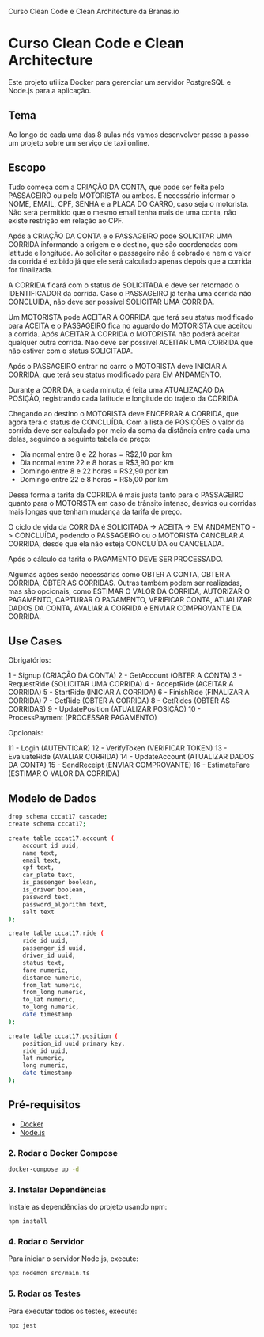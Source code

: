 Curso Clean Code e Clean Architecture da Branas.io

# Curso Clean Code e Clean Architecture

Este projeto utiliza Docker para gerenciar um servidor PostgreSQL e Node.js para a aplicação. 

## Tema

Ao longo de cada uma das 8 aulas nós vamos desenvolver passo a passo um projeto sobre um serviço de taxi online.

## Escopo

Tudo começa com a CRIAÇÃO DA CONTA, que pode ser feita pelo PASSAGEIRO ou pelo MOTORISTA ou ambos. É necessário informar o NOME, EMAIL, CPF, SENHA e a PLACA DO CARRO, caso seja o motorista. Não será permitido que o mesmo email tenha mais de uma conta, não existe restrição em relação ao CPF.

Após a CRIAÇÃO DA CONTA e o PASSAGEIRO pode SOLICITAR UMA CORRIDA informando a origem e o destino, que são coordenadas com latitude e longitude. Ao solicitar o passageiro não é cobrado e nem o valor da corrida é exibido já que ele será calculado apenas depois que a corrida for finalizada.

A CORRIDA ficará com o status de SOLICITADA e deve ser retornado o IDENTIFICADOR da corrida. Caso o PASSAGEIRO já tenha uma corrida não CONCLUÍDA, não deve ser possível SOLICITAR UMA CORRIDA.

Um MOTORISTA pode ACEITAR A CORRIDA que terá seu status modificado para ACEITA e o PASSAGEIRO fica no aguardo do MOTORISTA que aceitou a corrida. Após ACEITAR A CORRIDA o MOTORISTA não poderá aceitar qualquer outra corrida. Não deve ser possível ACEITAR UMA CORRIDA que não estiver com o status SOLICITADA.

Após o PASSAGEIRO entrar no carro o MOTORISTA deve INICIAR A CORRIDA, que terá seu status modificado para EM ANDAMENTO. 

Durante a CORRIDA, a cada minuto, é feita uma ATUALIZAÇÃO DA POSIÇÃO, registrando cada latitude e longitude do trajeto da CORRIDA.

Chegando ao destino o MOTORISTA deve ENCERRAR A CORRIDA, que agora terá o status de CONCLUÍDA. Com a lista de POSIÇÕES o valor da corrida deve ser calculado por meio da soma da distância entre cada uma delas, seguindo a seguinte tabela de preço:


* Dia normal entre 8 e 22 horas = R$2,10 por km
* Dia normal entre 22 e 8 horas = R$3,90 por km
* Domingo entre 8 e 22 horas = R$2,90 por km
* Domingo entre 22 e 8 horas = R$5,00 por km

Dessa forma a tarifa da CORRIDA é mais justa tanto para o PASSAGEIRO quanto para o MOTORISTA em caso de trânsito intenso, desvios ou corridas mais longas que tenham mudança da tarifa de preço.

O ciclo de vida da CORRIDA é SOLICITADA -> ACEITA -> EM ANDAMENTO -> CONCLUÍDA, podendo o PASSAGEIRO ou o MOTORISTA CANCELAR A CORRIDA, desde que ela não esteja CONCLUÍDA ou CANCELADA.

Após o cálculo da tarifa o PAGAMENTO DEVE SER PROCESSADO.

Algumas ações serão necessárias como OBTER A CONTA, OBTER A CORRIDA, OBTER AS CORRIDAS. Outras também podem ser realizadas, mas são opcionais, como ESTIMAR O VALOR DA CORRIDA, AUTORIZAR O PAGAMENTO, CAPTURAR O PAGAMENTO, VERIFICAR CONTA, ATUALIZAR DADOS DA CONTA, AVALIAR A CORRIDA e ENVIAR COMPROVANTE DA CORRIDA.

## Use Cases

Obrigatórios:

1 - Signup (CRIAÇÃO DA CONTA)
2 - GetAccount (OBTER A CONTA)
3 - RequestRide (SOLICITAR UMA CORRIDA)
4 - AcceptRide (ACEITAR A CORRIDA)
5 - StartRide (INICIAR A CORRIDA)
6 - FinishRide (FINALIZAR A CORRIDA)
7 - GetRide (OBTER A CORRIDA)
8 - GetRides (OBTER AS CORRIDAS)
9 - UpdatePosition (ATUALIZAR POSIÇÃO)
10 - ProcessPayment (PROCESSAR PAGAMENTO)

Opcionais:

11 - Login (AUTENTICAR)
12 - VerifyToken (VERIFICAR TOKEN)
13 - EvaluateRide (AVALIAR CORRIDA)
14 - UpdateAccount (ATUALIZAR DADOS DA CONTA)
15 - SendReceipt (ENVIAR COMPROVANTE)
16 - EstimateFare (ESTIMAR O VALOR DA CORRIDA)


## Modelo de Dados

```sh
drop schema cccat17 cascade;
create schema cccat17;

create table cccat17.account (
    account_id uuid,
    name text,
    email text,
    cpf text,
    car_plate text,
    is_passenger boolean,
    is_driver boolean,
    password text,
    password_algorithm text,
    salt text
);

create table cccat17.ride (
    ride_id uuid,
    passenger_id uuid,
    driver_id uuid,
    status text,
    fare numeric,
    distance numeric,
    from_lat numeric,
    from_long numeric,
    to_lat numeric,
    to_long numeric,
    date timestamp
);

create table cccat17.position (
    position_id uuid primary key,
    ride_id uuid,
    lat numeric,
    long numeric,
    date timestamp
);
```

## Pré-requisitos

- [Docker](https://www.docker.com/get-started)
- [Node.js](https://nodejs.org/en/)

### 2. Rodar o Docker Compose

```sh
docker-compose up -d
```

### 3. Instalar Dependências
Instale as dependências do projeto usando npm:

```sh
npm install
```

### 4. Rodar o Servidor
Para iniciar o servidor Node.js, execute:
```sh
npx nodemon src/main.ts
```

### 5. Rodar os Testes
Para executar todos os testes, execute:
```sh
npx jest
```